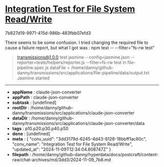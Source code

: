 # [Integration Test for File System Read/Write](https://claude.ai/chat/3dd3179d-6245-4d43-8128-18bbff1ac80c)

7b827d19-9971-415d-986b-483fbb07efd3

There seems to be some confusion. I tried changing the required file to cause a failure report, but what I got was :
npm test -- --filter="fs-rw test"
> transmissions@1.0.0 test
> jasmine --config=jasmine.json --reporter=tests/helpers/reporter.js --filter=fs-rw test
in file-pipeline.spec.js dataFile = /home/danny/github-danny/transmissions/src/applications/file-pipeline/data/output.txt
Jasmine started

---

* **appName** : claude-json-converter
* **appPath** : claude-json-converter
* **subtask** : [undefined]
* **rootDir** : /home/danny/github-danny/transmissions/src/applications/claude-json-converter
* **dataDir** : /home/danny/github-danny/transmissions/src/applications/claude-json-converter/data
* **tags** : p10.p20.p30.p40.p50
* **done** : [undefined]
* **meta** : {
  "conv_uuid": "3dd3179d-6245-4d43-8128-18bbff1ac80c",
  "conv_name": "Integration Test for File System Read/Write",
  "updated_at": "2024-11-09T12:34:04.808747Z"
}
* **filepath** : /home/danny/github-danny/hyperdata/docs/postcraft/content-raw/chat-archives/md/3dd3/2024-11-09_7b8.md